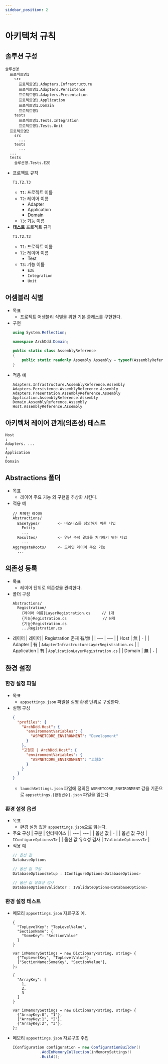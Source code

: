 ```yaml
---
sidebar_position: 2
---
```


# 아키텍처 규칙

## 솔루션 구성
```
솔루션명
  프로젝트명1
    src
      프로젝트명1.Adapters.Infrastructure
      프로젝트명1.Adapters.Persistence
      프로젝트명1.Adapters.Presentation
      프로젝트명1.Application
      프로젝트명1.Domain
      프로젝트명1
    tests
      프로젝트명1.Tests.Integration
      프로젝트명1.Tests.Unit
  프로젝트명2
    src
      ...
    tests
      ...
  ...
  tests
    솔루션명.Tests.E2E
```

- 프로젝트 규칙
  ```
  T1.T2.T3
  ```
  - `T1`: 프로젝트 이름
  - `T2`: 레이어 이름
    - Adapter
    - Application
    - Domain
  - `T3`: 기능 이름
- **테스트** 프로젝트 규칙
  ```
  T1.T2.T3
  ```
  - `T1`: 프로젝트 이름
  - `T2`: 레이어 이름
    - Test
  - `T3`: 기능 이름
    - `E2E`
    - `Integration`
    - `Unit`

## 어셈블리 식별
- 목표
  - 프로젝트 어셈블리 식별을 위한 기본 클래스를 구현한다.
- 구현
  ```cs
  using System.Reflection;

  namespace ArchDdd.Domain;

  public static class AssemblyReference
  {
      public static readonly Assembly Assembly = typeof(AssemblyReference).Assembly;
  }
  ```
- 적용 예
  ```
  Adapters.Infrastructure.AssemblyReference.Assembly
  Adapters.Persistence.AssemblyReference.Assembly
  Adapters.Presentation.AssemblyReference.Assembly
  Application.AssemblyReference.Assembly
  Domain.AssemblyReference.Assembly
  Host.AssemblyReference.Assembly
  ```

## 아키텍처 레이어 관계(의존성) 테스트
```
Host
↓
Adapters. ...
↓
Application
↓
Domain
```

## Abstractions 폴더
- 목표
  - 레이어 주요 기능 외 구현을 추상화 시킨다.
- 적용 예
  ```
  // 도메인 레이어
  Abstractions/
    BaseTypes/        <- 비즈니스를 정의하기 위한 타입
      Entity
      ...
    Resultes/         <- 연산 수행 결과를 처리하기 위한 타입
      ...
  AggregateRoots/     <- 도메인 레이어 주요 기능
    ...
  ```

## 의존성 등록
- 목표
  - 레이어 단위로 의존성을 관리한다.
- 폴더 구성
  ```
  Abstractions/
    Registration/
      {레이어 이름}LayerRegistration.cs     // 1개
      {기능}Registration.cs                // N개
      {기능}Registration.cs
      ...Registration.cs
  ```
- 레이어
  | 레이어 | Registration 존재 有/無 |
  | --- | --- |
  | Host        | 無 | `-`                                          |
  | Adapter     | 有 | `AdapterInfrastructureLayerRegistration.cs`  |
  | Application | 有 | `ApplicationLayerRegistration.cs`            |
  | Domain      | 無 | `-`                                          |

## 환경 설정
### 환경 설정 파일
- 목표
  - `appsettings.json` 파일을 실행 환경 단위로 구성한다.
- 실행 구성
  ```json
  {
    "profiles": {
      "ArchDdd.Host": {
        "environmentVariables": {
          "ASPNETCORE_ENVIRONMENT": "Development"
        }
      },
      "고형호 | ArchDdd.Host": {
        "environmentVariables": {
          "ASPNETCORE_ENVIRONMENT": "고형호"
        }
      }
    }
  }
  ```
  - `launchSettings.json` 파일에 정의된 `ASPNETCORE_ENVIRONMENT` 값을 기준으로 `appsettings.{환경변수}.json` 파일을 읽는다.

### 환경 설정 옵션
- 목표
  - 환경 설정 값을 `appsettings.json`으로 읽는다.
- 주요 구성
  | 구분            | 인터페이스 |
  | --- | --- |
  | 옵션 값            | `-`                     |
  | 옵션 값 구성        | `IConfigureOptions<T>`  |
  | 옵션 값 유효성 검사 | `IValidateOptions<T>`   |
- 적용 예
  ```cs
  // 옵션 값
  DatabaseOptions

  // 옵션 값 구성
  DatabaseOptionsSetup : IConfigureOptions<DatabaseOptions>

  // 옵션 값 유효성 검사
  DatabaseOptionsValidator : IValidateOptions<DatabaseOptions>
  ```

### 환경 설정 테스트
- 메모리 `appsettings.json` 자료구조 예.
  ```
  {
    "TopLevelKey": "TopLevelValue",
    "SectionName": {
      "SomeKey": "SectionValue"
    }
  }

  var inMemorySettings = new Dictionary<string, string> {
    {"TopLevelKey", "TopLevelValue"},
    {"SectionName:SomeKey", "SectionValue"},
  };
  ```
  ```
  {
    "ArrayKey": [
      1,
      2,
      3
    ]
  }

  var inMemorySettings = new Dictionary<string, string> {
    {"ArrayKey:0", "1"},
    {"ArrayKey:1", "2"},
    {"ArrayKey:2", "3"},
  };
  ```
- 메모리 `appsettings.json` 자료구조 주입
  ```cs
  IConfiguration configuration = new ConfigurationBuilder()
              .AddInMemoryCollection(inMemorySettings!)
              .Build();
  ```